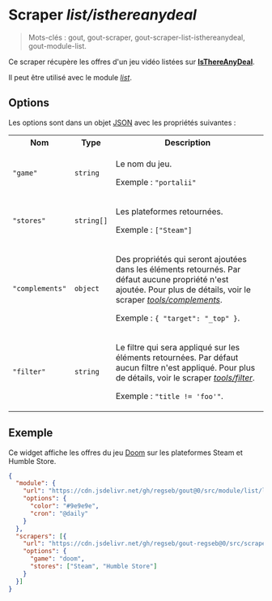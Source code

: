 # Scraper _list/isthereanydeal_

> Mots-clés : gout, gout-scraper, gout-scraper-list-isthereanydeal,
> gout-module-list.

Ce scraper récupère les offres d'un jeu vidéo listées sur
[**IsThereAnyDeal**](https://isthereanydeal.com/).

Il peut être utilisé avec le module
[_list_](https://github.com/regseb/gout/tree/HEAD/src/module/list#readme).

## Options

Les options sont dans un objet
[JSON](https://www.json.org/json-fr.html "JavaScript Object Notation") avec les
propriétés suivantes :

<table>
  <tr>
    <th>Nom</th>
    <th>Type</th>
    <th>Description</th>
  </tr>
  <tr>
    <td><code>"game"</code></td>
    <td><code>string</code></td>
    <td>
      <p>Le nom du jeu.</p>
      <p>Exemple : <code>"portalii"</code></p>
    </td>
  </tr>
  <tr>
    <td><code>"stores"</code></td>
    <td><code>string[]</code></td>
    <td>
      <p>Les plateformes retournées.</p>
      <p>Exemple : <code>["Steam"]</code></p>
    </td>
  </tr>
  <tr>
    <td><code>"complements"</code></td>
    <td><code>object</code></td>
    <td>
      <p>
        Des propriétés qui seront ajoutées dans les éléments retournés. Par
        défaut aucune propriété n'est ajoutée. Pour plus de détails, voir le
        scraper
        <a href="https://github.com/regseb/gout/tree/HEAD/src/scraper/tools/complements#readme"><em>tools/complements</em></a>.
      </p>
      <p>
        Exemple : <code>{ "target": "_top" }</code>.
      </p>
    </td>
  </tr>
  <tr>
    <td><code>"filter"</code></td>
    <td><code>string</code></td>
    <td>
      <p>
        Le filtre qui sera appliqué sur les éléments retournées. Par défaut
        aucun filtre n'est appliqué. Pour plus de détails, voir le scraper
        <a href="https://github.com/regseb/gout/tree/HEAD/src/scraper/tools/filter#readme"><em>tools/filter</em></a>.
      </p>
      <p>
        Exemple : <code>"title != 'foo'"</code>.
      </p>
    </td>
  </tr>
</table>

## Exemple

Ce widget affiche les offres du jeu
[Doom](https://isthereanydeal.com/game/doom/info/) sur les plateformes Steam et
Humble Store.

```JSON
{
  "module": {
    "url": "https://cdn.jsdelivr.net/gh/regseb/gout@0/src/module/list/list.js",
    "options": {
      "color": "#9e9e9e",
      "cron": "@daily"
    }
  },
  "scrapers": [{
    "url": "https://cdn.jsdelivr.net/gh/regseb/gout-regseb@0/src/scraper/list/isthereanydeal/isthereanydeal.js",
    "options": {
      "game": "doom",
      "stores": ["Steam", "Humble Store"]
    }
  }]
}
```
